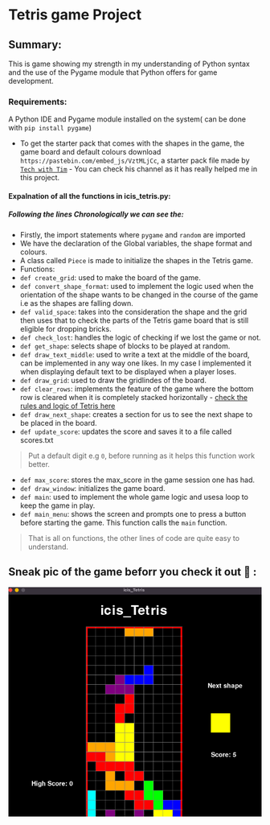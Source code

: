 # Tetris game Project

## Summary:
This is game showing my strength in my understanding of Python syntax and the use of the Pygame module that Python offers for game development.

### Requirements:
A Python IDE and Pygame module installed on the system( can be done with `pip install pygame`)

- To get the starter pack that comes with the shapes in the game, the game board and default colours download 
`https://pastebin.com/embed_js/VztMLjCc`, a starter pack file made by [`Tech with Tim`](https://www.youtube.com/@TechWithTim) - You can check his channel as it has really helped me in this project.

#### Expalnation of all the functions in icis_tetris.py:
##### Following the lines Chronologically we can see the:
- Firstly, the import statements where `pygame` and `random` are imported
- We have the declaration of the Global variables, the shape format and colours.
- A class called `Piece` is made to initialize the shapes in the Tetris game.
- Functions:
 - `def create_grid`: used to make the board of the game.
 - `def convert_shape_format`: used to implement the logic used when the orientation of the shape wants to be changed in the course of the game i.e as the shapes are falling down.
 - `def valid_space`: takes into the consideration the shape and the grid then uses that to check the parts of the Tetris game board that is still eligible for dropping bricks.
 - `def check_lost`: handles the logic of checking if we lost the game or not.
 - `def get_shape`: selects shape of blocks to be played at random.
 - `def draw_text_middle`: used to write a text at the middle of the board, can be implemented in any way one likes. In my case I implemented it when displaying default text to be displayed when a player loses.
 - `def draw_grid`: used to draw the gridlindes of the board.
 - `def clear_rows`: implements the feature of the game where the bottom row is cleared when it is completely stacked horizontally - [check the rules and logic of Tetris here](https://en.wikipedia.org/wiki/Tetris)
 - `def draw_next_shape`: creates a section for us to see the next shape to be placed in the board.
 - `def update_score`: updates the score and saves it to a file called scores.txt
 > Put a default digit e.g `0`, before running as it helps this function work better.
 - `def max_score`: stores the max_score in the game session one has had.
 - `def draw_window`: initializes the game board.
 - `def main`: used to implement the whole game logic and usesa loop to keep the game in play.
 - `def main_menu`: shows the screen and prompts one to press a button before starting the game. This function calls the `main` function.
> That is all on functions, the other lines of code are quite easy to understand.

## Sneak pic of the game beforr you check it out :zany_face: :
![Game image](/game_pic.png)

